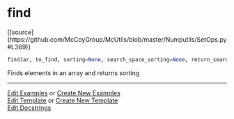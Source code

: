 # <a id="McUtils.Numputils.SetOps.find">find</a>
<div class="docs-source-link" markdown="1">
[[source](https://github.com/McCoyGroup/McUtils/blob/master/Numputils/SetOps.py#L369)]
</div>

```python
find(ar, to_find, sorting=None, search_space_sorting=None, return_search_space_sorting=False, check=True, minimal_dtype=False, missing_val='raise'): 
```
Finds elements in an array and returns sorting 



___

[Edit Examples](https://github.com/McCoyGroup/McUtils/edit/gh-pages/ci/examples/McUtils/Numputils/SetOps/find.md) or 
[Create New Examples](https://github.com/McCoyGroup/McUtils/new/gh-pages/?filename=ci/examples/McUtils/Numputils/SetOps/find.md) <br/>
[Edit Template](https://github.com/McCoyGroup/McUtils/edit/gh-pages/ci/docs/McUtils/Numputils/SetOps/find.md) or 
[Create New Template](https://github.com/McCoyGroup/McUtils/new/gh-pages/?filename=ci/docs/templates/McUtils/Numputils/SetOps/find.md) <br/>
[Edit Docstrings](https://github.com/McCoyGroup/McUtils/edit/master/Numputils/SetOps.py#L369?message=Update%20Docs)